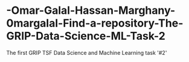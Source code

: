 # -Omar-Galal-Hassan-Marghany-0margalal-Find-a-repository-The-GRIP-Data-Science-ML-Task-2
The first GRIP TSF Data Science and Machine Learning task '#2'  

